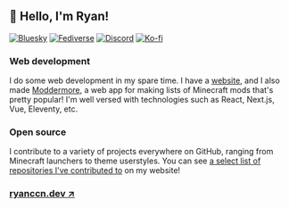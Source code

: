## 👋 Hello, I'm Ryan!

[![Bluesky](https://img.shields.io/badge/bluesky-@ryanccn.dev-0285FF.svg?style=flat-square&logo=bluesky&logoColor=white&labelColor=262626)](https://bsky.app/profile/ryanccn.dev)
[![Fediverse](https://img.shields.io/badge/fediverse-@ryan@sk1.ryanccn.dev-6364FF.svg?style=flat-square&logo=mastodon&logoColor=white&labelColor=262626)](https://sk1.ryanccn.dev/@ryan)
[![Discord](https://img.shields.io/badge/discord-join%20the%20server-5865F2.svg?style=flat-square&logo=discord&logoColor=white&labelColor=262626)](https://discord.gg/ty7GCnN87U)
[![Ko-fi](https://img.shields.io/badge/donate-to%20my%20kofi-FF5E5B.svg?style=flat-square&logo=kofi&logoColor=white&labelColor=262626)](https://ko-fi.com/ryancaodev)

### Web development

I do some web development in my spare time. I have a [website](https://ryanccn.dev/), and I also made [Moddermore](https://moddermore.net/), a web app for making lists of Minecraft mods that's pretty popular! I'm well versed with technologies such as React, Next.js, Vue, Eleventy, etc.

### Open source

I contribute to a variety of projects everywhere on GitHub, ranging from Minecraft launchers to theme userstyles. You can see [a select list of repositories I've contributed to](https://ryanccn.dev/projects/?ref=github-readme#github) on my website!

### [ryanccn.dev ↗](https://ryanccn.dev/?ref=github-readme)
